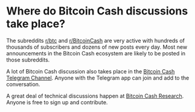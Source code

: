 # Where do Bitcoin Cash discussions take place?

The subreddits [r/btc](https://www.reddit.com/r/btc/) and [r/BitcoinCash](https://www.reddit.com/r/Bitcoincash/) are very active with hundreds of thousands of subscribers and dozens of new posts every day. Most new announcements in the Bitcoin Cash ecosystem are likely to be posted in those subreddits.

A lot of Bitcoin Cash discussion also takes place in the [Bitcoin Cash Telegram Channel](https://t.me/bchchannel). Anyone with the Telegram app can join and add to the conversation.

A great deal of technical discussions happen at [Bitcoin Cash Research](https://bitcoincashresearch.org/). Anyone is free to sign up and contribute.